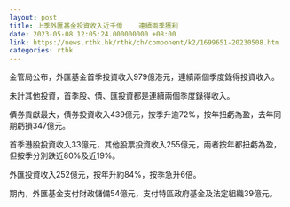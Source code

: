 ```yaml
---
layout: post
title: 上季外匯基金投資收入近千億    連續兩季獲利
date: 2023-05-08 12:05:24.000000000 +08:00
link: https://news.rthk.hk/rthk/ch/component/k2/1699651-20230508.htm
categories: rthk
---
```


金管局公布，外匯基金首季投資收入979億港元，連續兩個季度錄得投資收入。

未計其他投資，首季股、債、匯投資都是連續兩個季度錄得收入。

債券貢獻最大，債券投資收入439億元，按季升逾72%，按年扭虧為盈，去年同期虧損347億元。

首季港股投資收入33億元，其他股票投資收入255億元，兩者按年都扭虧為盈，但按季分別跌近80%及近19%。

外匯投資收入252億元，按年升約84%，按季急升6倍。

期內，外匯基金支付財政儲備54億元，支付特區政府基金及法定組織39億元。
